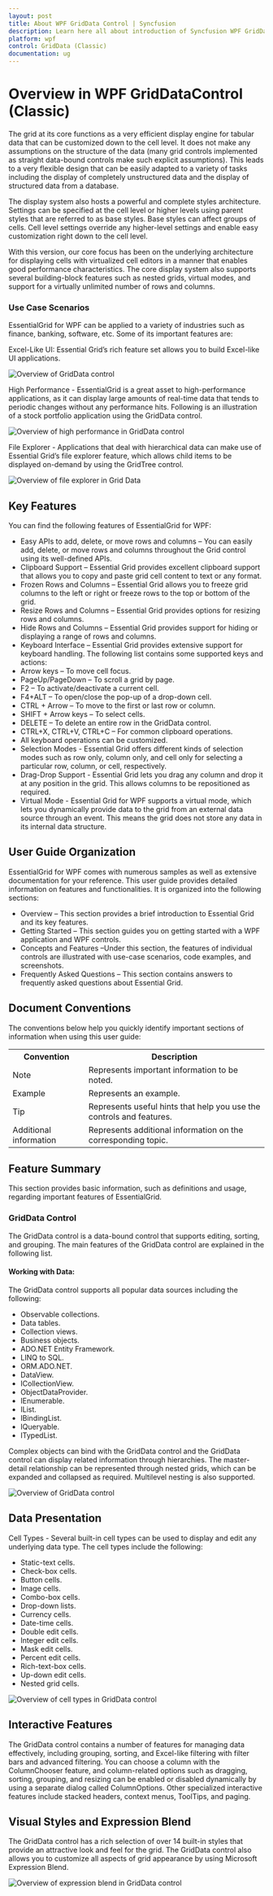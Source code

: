 ```yaml
---
layout: post
title: About WPF GridData Control | Syncfusion
description: Learn here all about introduction of Syncfusion WPF GridDataControl (Classic) control, its elements and more details.
platform: wpf
control: GridData (Classic)
documentation: ug
---
```


# Overview in WPF GridDataControl (Classic)

The grid at its core functions as a very efficient display engine for tabular data that can be customized down to the cell level. It does not make any assumptions on the structure of the data (many grid controls implemented as straight data-bound controls make such explicit assumptions). This leads to a very flexible design that can be easily adapted to a variety of tasks including the display of completely unstructured data and the display of structured data from a database. 

The display system also hosts a powerful and complete styles architecture. Settings can be specified at the cell level or higher levels using parent styles that are referred to as base styles. Base styles can affect groups of cells. Cell level settings override any higher-level settings and enable easy customization right down to the cell level.

With this version, our core focus has been on the underlying architecture for displaying cells with virtualized cell editors in a manner that enables good performance characteristics. The core display system also supports several building-block features such as nested grids, virtual modes, and support for a virtually unlimited number of rows and columns.

### Use Case Scenarios

EssentialGrid for WPF can be applied to a variety of industries such as finance, banking, software, etc. Some of its important features are:

Excel-Like UI: Essential Grid’s rich feature set allows you to build Excel-like UI applications. 

![Overview of GridData control](Overview_images/Overview_img1.png)

High Performance - EssentialGrid is a great asset to high-performance applications, as it can display large amounts of real-time data that tends to periodic changes without any performance hits. Following is an illustration of a stock portfolio application using the GridData control.

![Overview of high performance in GridData control](Overview_images/Overview_img2.png)

File Explorer - Applications that deal with hierarchical data can make use of Essential Grid’s file explorer feature, which allows child items to be displayed on-demand by using the GridTree control.

![Overview of file explorer in Grid Data](Overview_images/Overview_img3.png)

## Key Features

You can find the following features of EssentialGrid for WPF:

* Easy APIs to add, delete, or move rows and columns – You can easily add, delete, or move rows and columns throughout the Grid control using its well-defined APIs.
* Clipboard Support – Essential Grid provides excellent clipboard support that allows you to copy and paste grid cell content to text or any format.
* Frozen Rows and Columns – Essential Grid allows you to freeze grid columns to the left or right or freeze rows to the top or bottom of the grid.
* Resize Rows and Columns – Essential Grid provides options for resizing rows and columns. 
* Hide Rows and Columns – Essential Grid provides support for hiding or displaying a range of rows and columns.
* Keyboard Interface – Essential Grid provides extensive support for keyboard handling. The following list contains some supported keys and actions:
* Arrow keys – To move cell focus.
* PageUp/PageDown – To scroll a grid by page.
* F2  – To activate/deactivate a current cell.
* F4+ALT – To open/close the pop-up of a drop-down cell.
* CTRL + Arrow – To move to the first or last row or column.
* SHIFT + Arrow keys – To select cells.
* DELETE – To delete an entire row in the GridData control.
* CTRL+X, CTRL+V, CTRL+C – For common clipboard operations.
* All keyboard operations can be customized. 
* Selection Modes - Essential Grid offers different kinds of selection modes such as row only, column only, and cell only for selecting a particular row, column, or cell, respectively.
* Drag-Drop Support - Essential Grid lets you drag any column and drop it at any position in the grid. This allows columns to be repositioned as required.
* Virtual Mode - Essential Grid for WPF supports a virtual mode, which lets you dynamically provide data to the grid from an external data source through an event. This means the grid does not store any data in its internal data structure.

## User Guide Organization

EssentialGrid for WPF comes with numerous samples as well as extensive documentation for your reference. This user guide provides detailed information on features and functionalities. It is organized into the following sections:

* Overview – This section provides a brief introduction to Essential Grid and its key features.
* Getting Started – This section guides you on getting started with a WPF application and WPF controls.
* Concepts and Features –Under this section, the features of individual controls are illustrated with use-case scenarios, code examples, and screenshots.
* Frequently Asked Questions – This section contains answers to frequently asked questions about Essential Grid.

## Document Conventions 

The conventions below help you quickly identify important sections of information when using this user guide:

<table>
<tr>
<th>
Convention</th><th>
Description</th></tr>
<tr>
<td>
Note</td><td>
Represents important information to be noted.</td></tr>
<tr>
<td>
Example</td><td>
Represents an example.</td></tr>
<tr>
<td>
Tip</td><td>
Represents useful hints that help you use the controls and features.</td></tr>
<tr>
<td>
Additional information</td><td>
Represents additional information on the corresponding topic.</td></tr>
</table>

## Feature Summary

This section provides basic information, such as definitions and usage, regarding important features of EssentialGrid.

### GridData Control 

The GridData control is a data-bound control that supports editing, sorting, and grouping. The main features of the GridData control are explained in the following list.

#### Working with Data: 

The GridData control supports all popular data sources including the following: 

* Observable collections.
* Data tables.
* Collection views.
* Business objects. 
* ADO.NET Entity Framework.
* LINQ to SQL.
* ORM.ADO.NET.
* DataView.
* ICollectionView. 
* ObjectDataProvider. 
* IEnumerable.
* IList. 
* IBindingList.
* IQueryable.
* ITypedList.

Complex objects can bind with the GridData control and the GridData control can display related information through hierarchies. The master-detail relationship can be represented through nested grids, which can be expanded and collapsed as required. Multilevel nesting is also supported.

![Overview of GridData control](Overview_images/Overview_img4.png)



## Data Presentation

Cell Types - Several built-in cell types can be used to display and edit any underlying data type. The cell types include the following:

* Static-text cells.
* Check-box cells.
* Button cells.
* Image cells.
* Combo-box cells.
* Drop-down lists.
* Currency cells.
* Date-time cells.
* Double edit cells. 
* Integer edit cells.
* Mask edit cells.
* Percent edit cells.
* Rich-text-box cells. 
* Up-down edit cells.
* Nested grid cells.

![Overview of cell types in GridData control](Overview_images/Overview_img5.png)

## Interactive Features

The GridData control contains a number of features for managing data effectively, including grouping, sorting, and Excel-like filtering with filter bars and advanced filtering. You can choose a column with the ColumnChooser feature, and column-related options such as dragging, sorting, grouping, and resizing can be enabled or disabled dynamically by using a separate dialog called ColumnOptions. Other specialized interactive features include stacked headers, context menus, ToolTips, and paging.

## Visual Styles and Expression Blend

The GridData control has a rich selection of over 14 built-in styles that provide an attractive look and feel for the grid. The GridData control also allows you to customize all aspects of grid appearance by using Microsoft Expression Blend. 

![Overview of expression blend in GridData control](Overview_images/Overview_img6.png)